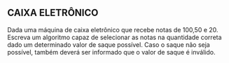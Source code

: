 ## CAIXA ELETRÔNICO
Dada uma máquina de caixa eletrônico que recebe notas de 100,50 e 20. 
Escreva um algoritmo capaz de selecionar as notas na quantidade correta dado um determinado valor de saque possível.
Caso o saque não seja possível, também deverá ser informado que o valor de saque é inválido.
